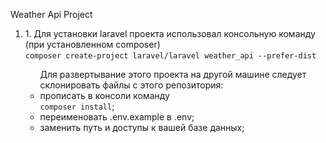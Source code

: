 Weather Api Project

<ol>
  <li>1. Для установки laravel проекта использовал консольную команду (при установленном composer)<br>
  <code>composer create-project laravel/laravel weather_api --prefer-dist</code></li>
    <ul>Для развертывание этого проекта на другой машине следует склонировать файлы с этого репозитория: 
      <li>прописать в консоли команду<br><code>composer install</code>;</li>
      <li>переименовать .env.example в .env;</li>
      <li>заменить путь и доступы к вашей базе данных;</li>
  </ul>
</ol>